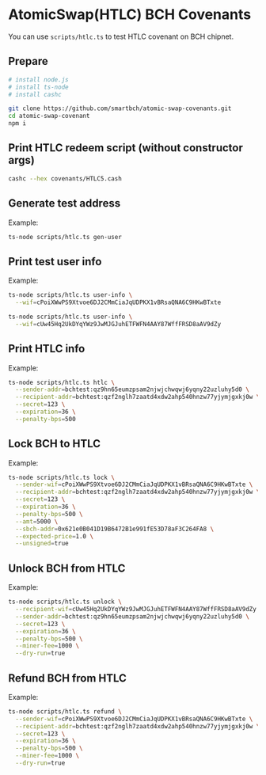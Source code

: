 # AtomicSwap(HTLC) BCH Covenants

You can use `scripts/htlc.ts`  to test HTLC covenant on BCH chipnet.



## Prepare

```bash
# install node.js
# install ts-node
# install cashc

git clone https://github.com/smartbch/atomic-swap-covenants.git
cd atomic-swap-covenant
npm i
```



## Print HTLC redeem script (without constructor args)

```bash
cashc --hex covenants/HTLC5.cash
```



## Generate test address

Example:

```bash
ts-node scripts/htlc.ts gen-user
```



## Print test user info

Example:

```bash
ts-node scripts/htlc.ts user-info \
  --wif=cPoiXWwPS9Xtvoe6DJ2CMmCiaJqUDPKX1vBRsaQNA6C9HKwBTxte

ts-node scripts/htlc.ts user-info \
  --wif=cUw45Hq2UkDYqYWz9JwMJGJuhETFWFN4AAY87WffFRSD8aAV9dZy
```



## Print HTLC info

Example:

```bash
ts-node scripts/htlc.ts htlc \
  --sender-addr=bchtest:qz9hn65eumzpsam2njwjchwqwj6yqny22uzluhy5d0 \
  --recipient-addr=bchtest:qzf2nglh7zaatd4xdw2ahp540hnzw77yjymjgxkj0w \
  --secret=123 \
  --expiration=36 \
  --penalty-bps=500
```



## Lock BCH to HTLC

Example:

```bash
ts-node scripts/htlc.ts lock \
  --sender-wif=cPoiXWwPS9Xtvoe6DJ2CMmCiaJqUDPKX1vBRsaQNA6C9HKwBTxte \
  --recipient-addr=bchtest:qzf2nglh7zaatd4xdw2ahp540hnzw77yjymjgxkj0w \
  --secret=123 \
  --expiration=36 \
  --penalty-bps=500 \
  --amt=5000 \
  --sbch-addr=0x621e0B041D19B6472B1e991fE53D78aF3C264FA8 \
  --expected-price=1.0 \
  --unsigned=true
```



## Unlock BCH from HTLC

Example:

```bash
ts-node scripts/htlc.ts unlock \
  --recipient-wif=cUw45Hq2UkDYqYWz9JwMJGJuhETFWFN4AAY87WffFRSD8aAV9dZy \
  --sender-addr=bchtest:qz9hn65eumzpsam2njwjchwqwj6yqny22uzluhy5d0 \
  --secret=123 \
  --expiration=36 \
  --penalty-bps=500 \
  --miner-fee=1000 \
  --dry-run=true
```



## Refund BCH from HTLC

Example:

```bash
ts-node scripts/htlc.ts refund \
  --sender-wif=cPoiXWwPS9Xtvoe6DJ2CMmCiaJqUDPKX1vBRsaQNA6C9HKwBTxte \
  --recipient-addr=bchtest:qzf2nglh7zaatd4xdw2ahp540hnzw77yjymjgxkj0w \
  --secret=123 \
  --expiration=36 \
  --penalty-bps=500 \
  --miner-fee=1000 \
  --dry-run=true
```

